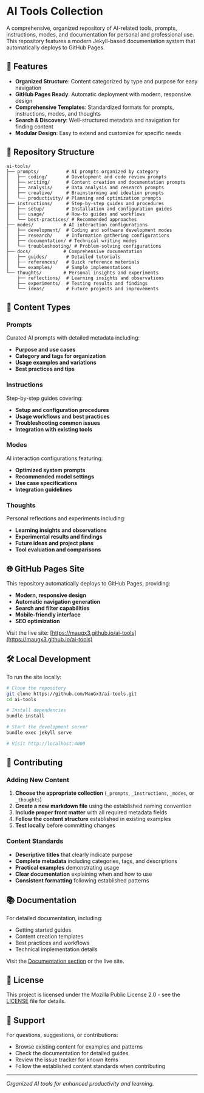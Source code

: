 # AI Tools Collection

A comprehensive, organized repository of AI-related tools, prompts, instructions, modes, and documentation for personal and professional use. This repository features a modern Jekyll-based documentation system that automatically deploys to GitHub Pages.

## 🚀 Features

- **Organized Structure**: Content categorized by type and purpose for easy navigation
- **GitHub Pages Ready**: Automatic deployment with modern, responsive design
- **Comprehensive Templates**: Standardized formats for prompts, instructions, modes, and thoughts
- **Search & Discovery**: Well-structured metadata and navigation for finding content
- **Modular Design**: Easy to extend and customize for specific needs

## 📁 Repository Structure

```
ai-tools/
├── prompts/          # AI prompts organized by category
│   ├── coding/       # Development and code review prompts
│   ├── writing/      # Content creation and documentation prompts
│   ├── analysis/     # Data analysis and research prompts
│   ├── creative/     # Brainstorming and ideation prompts
│   └── productivity/ # Planning and optimization prompts
├── instructions/     # Step-by-step guides and procedures
│   ├── setup/        # Installation and configuration guides
│   ├── usage/        # How-to guides and workflows
│   └── best-practices/ # Recommended approaches
├── modes/           # AI interaction configurations
│   ├── development/  # Coding and software development modes
│   ├── research/     # Information gathering configurations
│   ├── documentation/ # Technical writing modes
│   └── troubleshooting/ # Problem-solving configurations
├── docs/            # Comprehensive documentation
│   ├── guides/       # Detailed tutorials
│   ├── references/   # Quick reference materials
│   └── examples/     # Sample implementations
└── thoughts/        # Personal insights and experiments
    ├── reflections/  # Learning insights and observations
    ├── experiments/  # Testing results and findings
    └── ideas/        # Future projects and improvements
```

## 🎯 Content Types

### Prompts
Curated AI prompts with detailed metadata including:
- **Purpose and use cases**
- **Category and tags for organization**
- **Usage examples and variations**
- **Best practices and tips**

### Instructions
Step-by-step guides covering:
- **Setup and configuration procedures**
- **Usage workflows and best practices**
- **Troubleshooting common issues**
- **Integration with existing tools**

### Modes
AI interaction configurations featuring:
- **Optimized system prompts**
- **Recommended model settings**
- **Use case specifications**
- **Integration guidelines**

### Thoughts
Personal reflections and experiments including:
- **Learning insights and observations**
- **Experimental results and findings**
- **Future ideas and project plans**
- **Tool evaluation and comparisons**

## 🌐 GitHub Pages Site

This repository automatically deploys to GitHub Pages, providing:
- **Modern, responsive design**
- **Automatic navigation generation**
- **Search and filter capabilities**
- **Mobile-friendly interface**
- **SEO optimization**

Visit the live site: [https://maugx3.github.io/ai-tools](https://maugx3.github.io/ai-tools)

## 🛠️ Local Development

To run the site locally:

```bash
# Clone the repository
git clone https://github.com/MauGx3/ai-tools.git
cd ai-tools

# Install dependencies
bundle install

# Start the development server
bundle exec jekyll serve

# Visit http://localhost:4000
```

## 📝 Contributing

### Adding New Content

1. **Choose the appropriate collection** (`_prompts`, `_instructions`, `_modes`, or `_thoughts`)
2. **Create a new markdown file** using the established naming convention
3. **Include proper front matter** with all required metadata fields
4. **Follow the content structure** established in existing examples
5. **Test locally** before committing changes

### Content Standards

- **Descriptive titles** that clearly indicate purpose
- **Complete metadata** including categories, tags, and descriptions
- **Practical examples** demonstrating usage
- **Clear documentation** explaining when and how to use
- **Consistent formatting** following established patterns

## 📚 Documentation

For detailed documentation, including:
- Getting started guides
- Content creation templates
- Best practices and workflows
- Technical implementation details

Visit the [Documentation section](docs/) or the live site.

## 📄 License

This project is licensed under the Mozilla Public License 2.0 - see the [LICENSE](LICENSE) file for details.

## 🤝 Support

For questions, suggestions, or contributions:
- Browse existing content for examples and patterns
- Check the documentation for detailed guides
- Review the issue tracker for known items
- Follow the established content standards when contributing

---

*Organized AI tools for enhanced productivity and learning.*